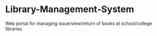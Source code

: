 # Library-Management-System
Web portal for managing issue/view/return of books at school/college libraries
